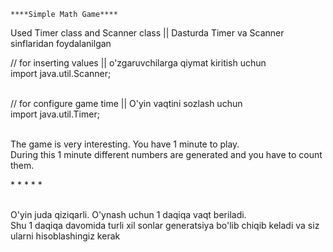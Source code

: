    ****Simple Math Game****

Used Timer class and Scanner class || Dasturda Timer va Scanner sinflaridan foydalanilgan <br>

// for inserting values  || o'zgaruvchilarga qiymat kiritish uchun <br>
import java.util.Scanner; <br> <br>

// for configure game time  || O'yin vaqtini sozlash uchun <br>
import java.util.Timer; <br> <br>

  The game is very interesting. You have 1 minute to play. <br> During this 1 minute different numbers are generated and you have to count them. <br>
   <p> * * * * * </p><br>
  O'yin juda qiziqarli. O'ynash uchun 1 daqiqa vaqt beriladi. <br> Shu 1 daqiqa davomida turli xil sonlar generatsiya bo'lib chiqib keladi va siz ularni hisoblashingiz kerak
